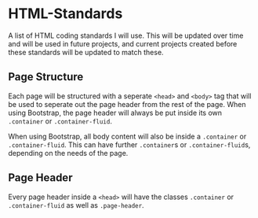 # HTML-Standards
A list of HTML coding standards I will use. This will be updated over time and will be used in future projects, and current projects created before these standards will be updated to match these.

## Page Structure
Each page will be structured with a seperate `<head>` and `<body>` tag that will be used to seperate out the page header from the rest of the page. When using Bootstrap, the page header will always be put inside its own `.container` or `.container-fluid`.

When using Bootstrap, all body content will also be inside a `.container` or `.container-fluid`. This can have further `.container`s or `.container-fluid`s, depending on the needs of the page.

## Page Header
Every page header inside a `<head>` will have the classes `.container` or `.container-fluid` as well as `.page-header`.
